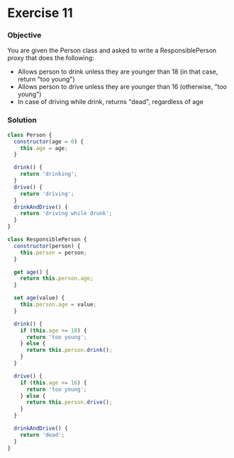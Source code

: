 # Exercise 11

### Objective

You are given the Person class and asked to write a ResponsiblePerson proxy that does the following:

- Allows person to drink unless they are younger than 18 (in that case, return "too young")
- Allows person to drive unless they are younger than 16 (otherwise, "too young")
- In case of driving while drink, returns "dead", regardless of age

### Solution

```javascript
class Person {
  constructor(age = 0) {
    this.age = age;
  }

  drink() {
    return 'drinking';
  }
  drive() {
    return 'driving';
  }
  drinkAndDrive() {
    return 'driving while drunk';
  }
}

class ResponsiblePerson {
  constructor(person) {
    this.person = person;
  }

  get age() {
    return this.person.age;
  }

  set age(value) {
    this.person.age = value;
  }

  drink() {
    if (this.age <= 18) {
      return 'too young';
    } else {
      return this.person.drink();
    }
  }

  drive() {
    if (this.age <= 16) {
      return 'too young';
    } else {
      return this.person.drive();
    }
  }

  drinkAndDrive() {
    return 'dead';
  }
}
```
